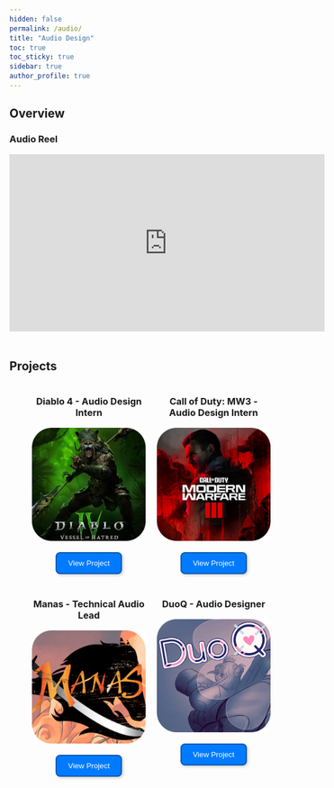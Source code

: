 ```yaml
---
hidden: false
permalink: /audio/
title: "Audio Design"
toc: true
toc_sticky: true  
sidebar: true
author_profile: true
---
```

<!-- # Audio Design -->
## Overview
### Audio Reel
<div>
<iframe width="560" height="315" src="https://www.youtube.com/embed/s95HHoghQs4?si=dJq-XdproPJspKpl" title="YouTube video player" frameborder="0" allow="accelerometer; autoplay; clipboard-write; encrypted-media; gyroscope; picture-in-picture; web-share" referrerpolicy="strict-origin-when-cross-origin" allowfullscreen></iframe>
</div>

<div><br></div>

## Projects

<div style="display: flex; flex-wrap: wrap; gap: 20px; justify-content: center; ">

  <div style="width: 40%; text-align: center;">
    <h3>Diablo 4 - Audio Design Intern</h3>
    <a href="/projects/D4/">
      <img src="/assets/images/D4_Thumbnail.png" alt="D4" style="width: 100%; border-radius: 10px;">
      <br><br>
      <button style="
        background: #007bff; 
        color: white; 
        padding: 10px 20px; 
        border: 2px solid #0056b3; 
        border-radius: 8px; /* Soft rounded corners */
        box-shadow: 2px 2px 5px rgba(0, 0, 0, 0.2); /* Light shadow for depth */
        cursor: pointer;
      ">
        View Project
      </button>
    </a>
    <!-- <p>Intern Audio Designer for Diablo 4: Vessel of Hatred</p> -->
  </div>

  <div style="width: 40%; text-align: center;">
    <h3>Call of Duty: MW3 - Audio Design Intern</h3>
    <a href="/projects/MW3/">
      <img src="/assets/images/MW3_Thumbnail.png" alt="MW3" style="width: 100%; border-radius: 10px;">
      <br><br>
      <button style="
        background: #007bff; 
        color: white; 
        padding: 10px 20px; 
        border: 2px solid #0056b3; 
        border-radius: 8px; /* Soft rounded corners */
        box-shadow: 2px 2px 5px rgba(0, 0, 0, 0.2); /* Light shadow for depth */
        cursor: pointer;
      ">
        View Project
      </button>
    </a>
    <!-- <p>Intern Audio Designer for CoD MW3</p> -->
  </div>

  <div style="width: 40%; text-align: center;">
    <h3>Manas - Technical Audio Lead</h3>
    <a href="/projects/Manas/">
      <img src="/assets/images/Manas_Thumbnail.png" alt="Manas" style="width: 100%; border-radius: 10px;">
      <br><br>
      <button style="
        background: #007bff; 
        color: white; 
        padding: 10px 20px; 
        border: 2px solid #0056b3; 
        border-radius: 8px; /* Soft rounded corners */
        box-shadow: 2px 2px 5px rgba(0, 0, 0, 0.2); /* Light shadow for depth */
        cursor: pointer;
      ">
        View Project
      </button>
    </a>
    <!-- <p>Technical Audio Lead for Historical Action Game in Unreal Engine</p> -->
  </div>

  <div style="width: 40%; text-align: center;">
    <h3>DuoQ - Audio Designer</h3>
    <a href="/projects/DuoQ/">
      <img src="/assets/images/DuoQ_Thumbnail.png" alt="Manas" style="width: 100%; border-radius: 10px;">
      <br><br>
      <button style="
        background: #007bff; 
        color: white; 
        padding: 10px 20px; 
        border: 2px solid #0056b3; 
        border-radius: 8px; /* Soft rounded corners */
        box-shadow: 2px 2px 5px rgba(0, 0, 0, 0.2); /* Light shadow for depth */
        cursor: pointer;
      ">
        View Project
      </button>
    </a>
    <!-- <p>Audio Designer for FPS Puzzle Game</p> -->
  </div>
</div>

<!-- # See More -->
<!-- {% include feature_row %} -->


